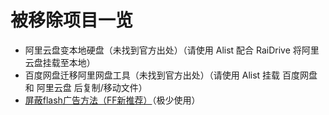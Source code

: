 # 被移除项目一览
- 阿里云盘变本地硬盘（未找到官方出处）（请使用 Alist 配合 RaiDrive 将阿里云盘挂载至本地）
- 百度网盘迁移阿里网盘工具（未找到官方出处）（请使用 Alist 挂载 百度网盘 和 阿里云盘 后复制/移动文件）
- [屏蔽flash广告方法（FF新推荐）](https://free.lanzoux.com/iazw2yd)（极少使用）